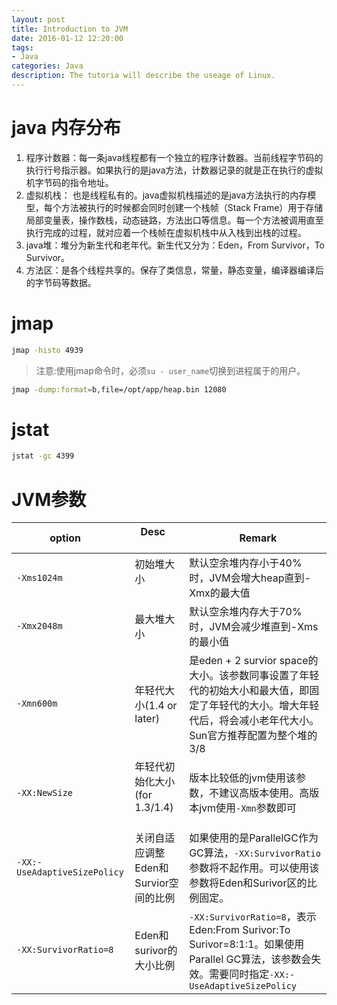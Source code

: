 ```yaml
---
layout: post
title: Introduction to JVM
date: 2016-01-12 12:20:00
tags:
- Java
categories: Java
description: The tutoria will describe the useage of Linux.
---
```



# java 内存分布
1. 程序计数器：每一条java线程都有一个独立的程序计数器。当前线程字节码的执行行号指示器。如果执行的是java方法，计数器记录的就是正在执行的虚拟机字节码的指令地址。
2. 虚拟机栈： 也是线程私有的。java虚拟机栈描述的是java方法执行的内存模型，每个方法被执行的时候都会同时创建一个栈帧（Stack Frame）用于存储局部变量表，操作数栈，动态链路，方法出口等信息。每一个方法被调用直至执行完成的过程，就对应着一个栈帧在虚拟机栈中从入栈到出栈的过程。
3. java堆：堆分为新生代和老年代。新生代又分为：Eden，From Survivor，To Survivor。
4. 方法区：是各个线程共享的。保存了类信息，常量，静态变量，编译器编译后的字节码等数据。

# jmap
```bash
jmap -histo 4939
```
> 注意:使用jmap命令时，必须`su - user_name`切换到进程属于的用户。


```bash
jmap -dump:format=b,file=/opt/app/heap.bin 12080
```

# jstat

```bash
jstat -gc 4399
```

# JVM参数

|      option                  |              Desc                  |           Remark                             |
| ---------------------------- | ---------------------------------- | ------------------------------------------------- |
| `-Xms1024m`                  | 初始堆大小                           |  默认空余堆内存小于40%时，JVM会增大heap直到-Xmx的最大值  |
| `-Xmx2048m`                  | 最大堆大小                           | 默认空余堆内存大于70%时，JVM会减少堆直到-Xms的最小值     |
| `-Xmn600m`                   | 年轻代大小(1.4 or later)             | 是eden + 2 survior space的大小。该参数同事设置了年轻代的初始大小和最大值，即固定了年轻代的大小。增大年轻代后，将会减小老年代大小。Sun官方推荐配置为整个堆的3/8 |
| `-XX:NewSize`                | 年轻代初始化大小(for 1.3/1.4)         | 版本比较低的jvm使用该参数，不建议高版本使用。高版本jvm使用`-Xmn`参数即可 |
| `-XX:-UseAdaptiveSizePolicy` | 关闭自适应调整Eden和Survior空间的比例   | 如果使用的是ParallelGC作为GC算法，`-XX:SurvivorRatio`参数将不起作用。可以使用该参数将Eden和Surivor区的比例固定。    |                     
| `-XX:SurvivorRatio=8`        | Eden和surivor的大小比例              | `-XX:SurvivorRatio=8`，表示Eden:From Surivor:To Surivor=8:1:1。如果使用Parallel GC算法，该参数会失效。需要同时指定`-XX:-UseAdaptiveSizePolicy` |                                        














